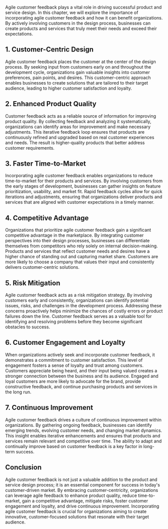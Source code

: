 
Agile customer feedback plays a vital role in driving successful product and service design. In this chapter, we will explore the importance of incorporating agile customer feedback and how it can benefit organizations. By actively involving customers in the design process, businesses can create products and services that truly meet their needs and exceed their expectations.

**1. Customer-Centric Design**
------------------------------

Agile customer feedback places the customer at the center of the design process. By seeking input from customers early on and throughout the development cycle, organizations gain valuable insights into customer preferences, pain points, and desires. This customer-centric approach enables businesses to create solutions that are tailored to their target audience, leading to higher customer satisfaction and loyalty.

**2. Enhanced Product Quality**
-------------------------------

Customer feedback acts as a reliable source of information for improving product quality. By collecting feedback and analyzing it systematically, organizations can identify areas for improvement and make necessary adjustments. This iterative feedback loop ensures that products are continuously refined and upgraded based on real customer experiences and needs. The result is higher-quality products that better address customer requirements.

**3. Faster Time-to-Market**
----------------------------

Incorporating agile customer feedback enables organizations to reduce time-to-market for their products and services. By involving customers from the early stages of development, businesses can gather insights on feature prioritization, usability, and market fit. Rapid feedback cycles allow for quick iterations and adjustments, ensuring that organizations deliver products and services that are aligned with customer expectations in a timely manner.

**4. Competitive Advantage**
----------------------------

Organizations that prioritize agile customer feedback gain a significant competitive advantage in the marketplace. By integrating customer perspectives into their design processes, businesses can differentiate themselves from competitors who rely solely on internal decision-making. Products and services that reflect customer needs and desires have a higher chance of standing out and capturing market share. Customers are more likely to choose a company that values their input and consistently delivers customer-centric solutions.

**5. Risk Mitigation**
----------------------

Agile customer feedback acts as a risk mitigation strategy. By involving customers early and consistently, organizations can identify potential issues, risks, and challenges in the development process. Addressing these concerns proactively helps minimize the chances of costly errors or product failures down the line. Customer feedback serves as a valuable tool for identifying and resolving problems before they become significant obstacles to success.

**6. Customer Engagement and Loyalty**
--------------------------------------

When organizations actively seek and incorporate customer feedback, it demonstrates a commitment to customer satisfaction. This level of engagement fosters a sense of loyalty and trust among customers. Customers appreciate being heard, and their input being valued creates a stronger connection between the business and its audience. Engaged and loyal customers are more likely to advocate for the brand, provide constructive feedback, and continue purchasing products and services in the long run.

**7. Continuous Improvement**
-----------------------------

Agile customer feedback drives a culture of continuous improvement within organizations. By gathering ongoing feedback, businesses can identify emerging trends, evolving customer needs, and changing market dynamics. This insight enables iterative enhancements and ensures that products and services remain relevant and competitive over time. The ability to adapt and continually improve based on customer feedback is a key factor in long-term success.

**Conclusion**
--------------

Agile customer feedback is not just a valuable addition to the product and service design process; it is an essential component for success in today's customer-driven market. By embracing customer-centricity, organizations can leverage agile feedback to enhance product quality, reduce time-to-market, gain a competitive advantage, mitigate risks, foster customer engagement and loyalty, and drive continuous improvement. Incorporating agile customer feedback is crucial for organizations aiming to create innovative, customer-focused solutions that resonate with their target audience.
